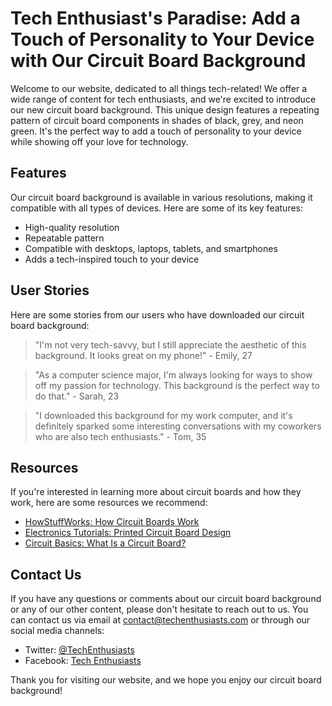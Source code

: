 <!--font:Cinzel-->

# Tech Enthusiast's Paradise: Add a Touch of Personality to Your Device with Our Circuit Board Background

Welcome to our website, dedicated to all things tech-related! We offer a wide range of content for tech enthusiasts, and we're excited to introduce our new circuit board background. This unique design features a repeating pattern of circuit board components in shades of black, grey, and neon green. It's the perfect way to add a touch of personality to your device while showing off your love for technology.

## Features

Our circuit board background is available in various resolutions, making it compatible with all types of devices. Here are some of its key features:

- High-quality resolution
- Repeatable pattern
- Compatible with desktops, laptops, tablets, and smartphones
- Adds a tech-inspired touch to your device

## User Stories

Here are some stories from our users who have downloaded our circuit board background:

> "I'm not very tech-savvy, but I still appreciate the aesthetic of this background. It looks great on my phone!" - Emily, 27

> "As a computer science major, I'm always looking for ways to show off my passion for technology. This background is the perfect way to do that." - Sarah, 23

> "I downloaded this background for my work computer, and it's definitely sparked some interesting conversations with my coworkers who are also tech enthusiasts." - Tom, 35

## Resources

If you're interested in learning more about circuit boards and how they work, here are some resources we recommend:

- [HowStuffWorks: How Circuit Boards Work](#)
- [Electronics Tutorials: Printed Circuit Board Design](#)
- [Circuit Basics: What Is a Circuit Board?](#)

## Contact Us

If you have any questions or comments about our circuit board background or any of our other content, please don't hesitate to reach out to us. You can contact us via email at [contact@techenthusiasts.com](mailto:contact@techenthusiasts.com) or through our social media channels:

- Twitter: [@TechEnthusiasts](#)
- Facebook: [Tech Enthusiasts](#)

Thank you for visiting our website, and we hope you enjoy our circuit board background!

<!--

Write me content for website with wallpaper which alt text is:

"A wallpaper with a repeating pattern of circuit board components, in shades of black, grey, and neon green."

The name/title of the page should not be 1:1 copy of the alt text but rather a real content of the website which is using this wallpaper.

- Use markdown format 
- Start with heading
- Heading should be short and concise
- The content should look like a real website 
- The website should not be about the wallpaper, wallpaper is just a related background
- Heading should be contain work "wallpaper" or "background"
- Include real sections like references, contact, user stories, etc. use things relevant to the page purpose.
- Feel free to use structure like headings, bullets, numbering, blockquotes, paragraphs, horizontal lines, etc.
- You can use formatting like bold or _italic_
- You can include UTF-8 emojis
- Links should be only #hash anchors (and you can refer to the document itself)
- Do not include images


---


# Circuit Board Wallpaper for Tech Enthusiasts

Welcome to our website! We offer a wide range of tech-related content, and we're excited to introduce our new circuit board wallpaper. This unique design features a repeating pattern of circuit board components in shades of black, grey, and neon green. It's the perfect background for anyone who loves technology and wants to add a touch of personality to their device.

## Features

Our circuit board wallpaper is available in various resolutions, making it compatible with all types of devices. Here are some of its key features:

- High-quality resolution
- Repeatable pattern
- Compatible with desktops, laptops, tablets, and smartphones
- Adds a tech-inspired touch to your device

## User Stories

Here are some stories from our users who have downloaded our circuit board wallpaper:

> "I love this wallpaper! As a computer science major, I'm always looking for ways to show off my passion for technology. This wallpaper is the perfect way to do that." - Sarah, 23

> "I downloaded this wallpaper for my work computer, and I've received so many compliments on it. It's a great conversation starter!" - Tom, 35

> "I'm not very tech-savvy, but I still appreciate the aesthetic of this wallpaper. It looks great on my phone!" - Emily, 27

## References

If you're interested in learning more about circuit boards and how they work, here are some resources we recommend:

- [HowStuffWorks: How Circuit Boards Work](#)
- [Electronics Tutorials: Printed Circuit Board Design](#)
- [Circuit Basics: What Is a Circuit Board?](#)

## Contact Us

If you have any questions or comments about our circuit board wallpaper or any of our other content, please don't hesitate to reach out to us. You can contact us via email at [contact@techenthusiasts.com](mailto:contact@techenthusiasts.com) or through our social media channels:

- Twitter: [@TechEnthusiasts](#)
- Facebook: [Tech Enthusiasts](#)

Thank you for visiting our website, and we hope you enjoy our circuit board wallpaper!


---


Heading should not include word "wallpaper". The website should not be about the wallpaper itself, wallpaper is just a related background, rewrite whole content.


---


# Tech Enthusiast's Paradise: Add a Touch of Personality to Your Device with Our Circuit Board Background

Welcome to our website, dedicated to all things tech-related! We offer a wide range of content for tech enthusiasts, and we're excited to introduce our new circuit board background. This unique design features a repeating pattern of circuit board components in shades of black, grey, and neon green. It's the perfect way to add a touch of personality to your device while showing off your love for technology.

## Features

Our circuit board background is available in various resolutions, making it compatible with all types of devices. Here are some of its key features:

- High-quality resolution
- Repeatable pattern
- Compatible with desktops, laptops, tablets, and smartphones
- Adds a tech-inspired touch to your device

## User Stories

Here are some stories from our users who have downloaded our circuit board background:

> "I'm not very tech-savvy, but I still appreciate the aesthetic of this background. It looks great on my phone!" - Emily, 27

> "As a computer science major, I'm always looking for ways to show off my passion for technology. This background is the perfect way to do that." - Sarah, 23

> "I downloaded this background for my work computer, and it's definitely sparked some interesting conversations with my coworkers who are also tech enthusiasts." - Tom, 35

## Resources

If you're interested in learning more about circuit boards and how they work, here are some resources we recommend:

- [HowStuffWorks: How Circuit Boards Work](#)
- [Electronics Tutorials: Printed Circuit Board Design](#)
- [Circuit Basics: What Is a Circuit Board?](#)

## Contact Us

If you have any questions or comments about our circuit board background or any of our other content, please don't hesitate to reach out to us. You can contact us via email at [contact@techenthusiasts.com](mailto:contact@techenthusiasts.com) or through our social media channels:

- Twitter: [@TechEnthusiasts](#)
- Facebook: [Tech Enthusiasts](#)

Thank you for visiting our website, and we hope you enjoy our circuit board background!

-->
